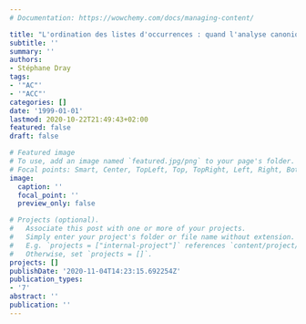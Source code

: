 ```yaml
---
# Documentation: https://wowchemy.com/docs/managing-content/

title: "L'ordination des listes d'occurrences : quand l'analyse canonique des correspondances est une analyse canonique"
subtitle: ''
summary: ''
authors:
- Stéphane Dray
tags:
- '"AC"'
- '"ACC"'
categories: []
date: '1999-01-01'
lastmod: 2020-10-22T21:49:43+02:00
featured: false
draft: false

# Featured image
# To use, add an image named `featured.jpg/png` to your page's folder.
# Focal points: Smart, Center, TopLeft, Top, TopRight, Left, Right, BottomLeft, Bottom, BottomRight.
image:
  caption: ''
  focal_point: ''
  preview_only: false

# Projects (optional).
#   Associate this post with one or more of your projects.
#   Simply enter your project's folder or file name without extension.
#   E.g. `projects = ["internal-project"]` references `content/project/deep-learning/index.md`.
#   Otherwise, set `projects = []`.
projects: []
publishDate: '2020-11-04T14:23:15.692254Z'
publication_types:
- '7'
abstract: ''
publication: ''
---
```


